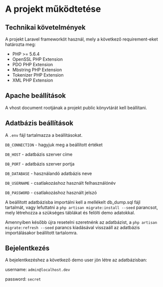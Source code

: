 # A projekt működtetése

## Technikai követelmények

A projekt Laravel frameworköt használ, mely a következő requirement-eket határozta meg:

* PHP >= 5.6.4
* OpenSSL PHP Extension
* PDO PHP Extension
* Mbstring PHP Extension
* Tokenizer PHP Extension
* XML PHP Extension

## Apache beállítások

A vhost document rootjának a projekt public könyvtárát kell beállítani.

## Adatbázis beállítások

A `.env` fájl tartalmazza a beállításokat.

`DB_CONNECTION` - hagyjuk meg a beállított értéket

`DB_HOST` - adatbázis szerver címe

`DB_PORT` - adatbázis szerver portja

`DB_DATABASE` - használandó adatbázis neve

`DB_USERNAME` - csatlakozáshoz használt felhasználónév

`DB_PASSWORD` - csatlakozáshoz használt jelszó

A beállított adatbázisba importálni kell a mellékelt db_dump.sql fájl tartalmát,
vagy lefuttatni a `php artisan migrate:install --seed` parancsot, mely létrehozza
a szükséges táblákat és felölti demo adatokkal.

Amennyiben később újra resetelni szeretnénk az adatbázist, a
`php artisan migrate:refresh --seed` parancs kiadásával visszaáll az adatbázis
importálásakor beállított tartalomra.

## Bejelentkezés

A bejelentkezéshez a következő demo user jön létre az adatbázisban:

username: `admin@localhost.dev`

password: `secret`
